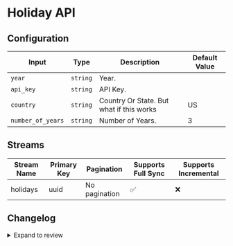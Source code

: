 # Holiday API

## Configuration

| Input | Type | Description | Default Value |
|-------|------|-------------|---------------|
| `year` | `string` | Year.  |  |
| `api_key` | `string` | API Key.  |  |
| `country` | `string` | Country Or State. But what if this works | US |
| `number_of_years` | `string` | Number of Years.  | 3 |

## Streams
| Stream Name | Primary Key | Pagination | Supports Full Sync | Supports Incremental |
|-------------|-------------|------------|---------------------|----------------------|
| holidays | uuid | No pagination | ✅ |  ❌  |


## Changelog

<details>
  <summary>Expand to review</summary>

| Version          | Date       | Subject        |
|------------------|------------|----------------|
| 0.0.1 | 2024-08-12 | Initial release by natikgadzhi via Connector Builder|

</details>